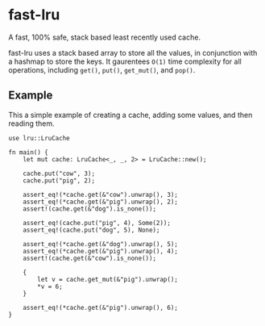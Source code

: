 # fast-lru

A fast, 100% safe, stack based least recently used cache. 

fast-lru uses a stack based array to store all the values, in conjunction 
with a hashmap to store the keys. It gaurentees `O(1)` time complexity 
for all operations, including `get()`, `put()`, `get_mut()`, and `pop()`.


## Example 

This a simple example of creating a cache, adding some values, and then reading them.

```rust,no_run
use lru::LruCache

fn main() {
    let mut cache: LruCache<_, _, 2> = LruCache::new();

    cache.put("cow", 3);
    cache.put("pig", 2);

    assert_eq!(*cache.get(&"cow").unwrap(), 3);
    assert_eq!(*cache.get(&"pig").unwrap(), 2);
    assert!(cache.get(&"dog").is_none());

    assert_eq!(cache.put("pig", 4), Some(2));
    assert_eq!(cache.put("dog", 5), None);

    assert_eq!(*cache.get(&"dog").unwrap(), 5);
    assert_eq!(*cache.get(&"pig").unwrap(), 4);
    assert!(cache.get(&"cow").is_none());

    {
        let v = cache.get_mut(&"pig").unwrap();
        *v = 6;
    }

    assert_eq!(*cache.get(&"pig").unwrap(), 6);
}
```
